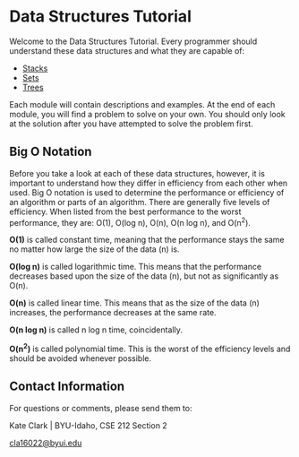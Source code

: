 # Data Structures Tutorial
Welcome to the Data Structures Tutorial. Every programmer should understand these data structures and what they are capable of:

* [Stacks](https://github.com/katereclark/data_structures_tutorial/edit/main/1-stacks.md)
* [Sets](https://github.com/katereclark/data_structures_tutorial/edit/main/2-sets.md)
* [Trees](https://github.com/katereclark/data_structures_tutorial/edit/main/3-trees.md)

Each module will contain descriptions and examples. At the end of each module, you will find a problem to solve on your own. You should only look at the solution after you have attempted to solve the problem first.

## Big O Notation
Before you take a look at each of these data structures, however, it is important to understand how they differ in efficiency from each other when used. Big O notation is used to determine the performance or efficiency of an algorithm or parts of an algorithm. There are generally five levels of efficiency. When listed from the best performance to the worst performance, they are: O(1), O(log n), O(n), O(n log n), and O(n<sup>2</sup>). 

**O(1)** is called constant time, meaning that the performance stays the same no matter how large the size of the data (n) is.

**O(log n)** is called logarithmic time. This means that the performance decreases based upon the size of the data (n), but not as significantly as O(n). 

**O(n)** is called linear time. This means that as the size of the data (n) increases, the performance decreases at the same rate.

**O(n log n)** is called n log n time, coincidentally.

**O(n<sup>2</sup>)** is called polynomial time. This is the worst of the efficiency levels and should be avoided whenever possible.

## Contact Information
For questions or comments, please send them to:

Kate Clark | BYU-Idaho, CSE 212 Section 2

[cla16022@byui.edu](cla16022@byui.edu)
